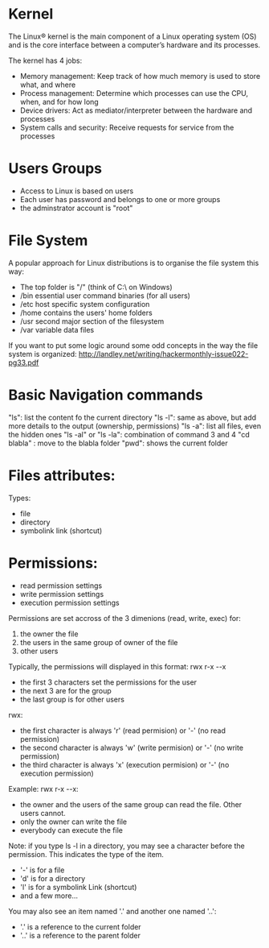 Kernel
======
The Linux® kernel is the main component of a Linux operating system (OS) and is the core interface between a computer’s hardware and its processes.

The kernel has 4 jobs:
- Memory management: Keep track of how much memory is used to store what, and where
- Process management: Determine which processes can use the CPU, when, and for how long
- Device drivers: Act as mediator/interpreter between the hardware and processes
- System calls and security: Receive requests for service from the processes


Users Groups
============
- Access to Linux is based on users
- Each user has password and belongs to one or more groups
- the adminstrator account is "root"

File System 
============
A popular approach for Linux distributions is to organise the file system this way:
- The top folder is "/" (think of  C:\ on Windows)
- /bin essential user command binaries (for all users)
- /etc host specific system configuration
- /home contains the users' home folders
- /usr second major section of the filesystem
- /var variable data files

If you want to put some logic around some odd concepts in the way the file system is organized: http://landley.net/writing/hackermonthly-issue022-pg33.pdf


Basic Navigation commands
=========================
"ls": list the content fo the current directory
"ls -l": same as above, but add more details to the output (ownership, permissions)
"ls -a": list all files, even the hidden ones
"ls -al" or "ls -la": combination of command 3 and 4
"cd blabla" : move to the blabla folder
"pwd": shows the current folder


Files attributes:
=================
Types:
- file
- directory
- symbolink link (shortcut)

Permissions:
============
- read permission settings
- write permission settings
- execution permission settings

Permissions are set accross of the 3 dimenions (read, write, exec) for:
1) the owner the file 
2) the users in the same group of owner of the file 
3) other users

Typically, the permissions will displayed in this format:
rwx r-x --x
- the first 3 characters set the permissions for the user
- the next 3 are for the group
- the last group is for other users

rwx:
- the first  character is always 'r' (read permision) or '-' (no read permission) 
- the second character is always 'w' (write permision) or '-' (no write permission) 
- the third  character is always 'x' (execution permision) or '-' (no execution permission) 


Example:
rwx r-x --x:
- the owner and the users of the same group can read the file. Other users cannot.
- only the owner can write the file
- everybody can execute the file

Note: 
if you type ls -l in a directory, you may see a character before the permission. This indicates the type of the item. 
- '-' is for a file
- 'd' is for a directory
- 'l' is for a symbolink Link (shortcut)
- and a few more...

You may also see an item named '.' and another one named '..':
- '.' is a reference to the current folder
- '..' is a reference to the parent folder

